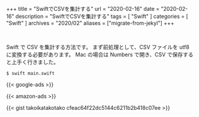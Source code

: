 +++
title =  "SwiftでCSVを集計する"
url = "2020-02-16"
date = "2020-02-16"
description = "SwiftでCSVを集計する"
tags = [
    "Swift"
]
categories = [
    "Swift"
]
archives = "2020/02"
aliases = ["migrate-from-jekyl"]
+++

<br>

Swift で CSV を集計する方法です。
まず前処理として、CSV ファイルを utf8 に変換する必要があります。
Mac の場合は Numbers で開き、CSV で保存すると上手く行きました。

```
$ swift main.swift
```

<!-- Google Ads -->
{{< google-ads >}}

<!-- Amazon Ads -->
{{< amazon-ads >}}

{{< gist takoikatakotako cfeac64f22dc5144c6211b2b418c07ee >}}
